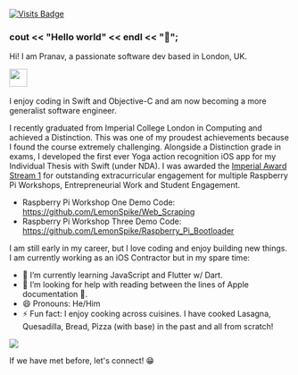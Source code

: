 [![Visits Badge](https://badges.pufler.dev/visits/LemonSpike/LemonSpike)](https://badges.pufler.dev)

### cout << "Hello world" << endl << "👋";

Hi! I am Pranav, a passionate software dev based in London, UK.

<a href="https://www.linkedin.com/in/pranavkasetti/"><img src="https://img.icons8.com/ios-filled/64/555555/linkedin.svg" width="32"/></a>
&nbsp;

I enjoy coding in Swift and Objective-C and am now becoming a more generalist software engineer.

I recently graduated from Imperial College London in Computing and achieved a Distinction. This was one of my proudest achievements because I found the course extremely challenging. Alongside a Distinction grade in exams, I developed the first ever Yoga action recognition iOS app for my Individual Thesis with Swift (under NDA). I was awarded the [Imperial Award Stream 1](https://www.imperialcollegeunion.org/your-development/imperial-award) for outstanding extracurricular engagement for multiple Raspberry Pi Workshops, Entrepreneurial Work and Student Engagement.

- Raspberry Pi Workshop One Demo Code: https://github.com/LemonSpike/Web_Scraping
- Raspberry Pi Workshop Three Demo Code: https://github.com/LemonSpike/Raspberry_Pi_Bootloader

I am still early in my career, but I love coding and enjoy building new things. I am currently working as an iOS Contractor but in my spare time:

- 🌱 I’m currently learning JavaScript and Flutter w/ Dart.
- 🤔 I’m looking for help with reading between the lines of Apple documentation 🤔.
- 😄 Pronouns: He/Him
- ⚡ Fun fact: I enjoy cooking across cuisines. I have cooked Lasagna, Quesadilla, Bread, Pizza (with base) in the past and all from scratch!

<img src="https://github-readme-streak-stats.herokuapp.com/?user=LemonSpike&theme=default&hide_border=true&fire=e25822&currStreakLabel=e25822&dates=aaa&background=fff">

If we have met before, let's connect! 😁

<!--
**LemonSpike/LemonSpike** is a ✨ _special_ ✨ repository because its `README.md` (this file) appears on your GitHub profile.

Here are some ideas to get you started:

- 🔭 I’m currently working on ...
- 🌱 I’m currently learning ...
- 👯 I’m looking to collaborate on ...
- 🤔 I’m looking for help with ...
- 💬 Ask me about ...
- 📫 How to reach me: ...
...
- ⚡ Fun fact: ...
-->
